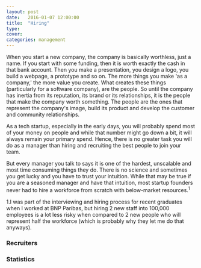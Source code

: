 ```yaml
---
layout: post
date:	2016-01-07 12:00:00
title:	"Hiring"
type:
cover:
categories: management
---
```



When you start a new company, the company is basically worthless, just a name. If you start with some funding, then it is worth exactly the cash in that bank account. Then you make a presentation, you design a logo, you build a webpage, a prototype and so on. The more things you make 'as a company,' the more value you create. What creates these things (particularly for a software company), are the people. So until the company has inertia from its reputation, its brand or its relationships, it is the people that make the company worth something. The people are the ones that represent the company's image, build its product and develop the customer and community relationships.

As a tech startup, especially in the early days, you will probably spend most of your money on people and while that number might go down a bit, it will always remain your primary spend. Hence, there is no greater task you will do as a manager than hiring and recruiting the best people to join your team. 

But every manager you talk to says it is one of the hardest, unscalable and most time consuming things they do. There is no science and sometimes you get lucky and you have to trust your intuition. While that may be true if you are a seasoned manager and have that intuition, most startup founders never had to hire a workforce from scratch with below-market resources.<sup>1</sup><aside><num>1.</num>I was part of the interviewing and hiring process for recent graduates when I worked at BNP Paribas, but hiring 2 new staff into 100,000 employees is a lot less risky when compared to 2 new people who will represent half the workforce (which is probably why they let me do that anyways).</aside>


### Recruiters


### Statistics
